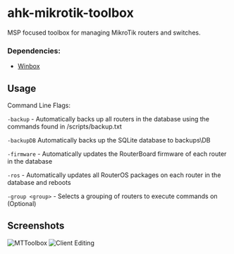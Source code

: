 # ahk-mikrotik-toolbox
MSP focused toolbox for managing MikroTik routers and switches.

### Dependencies: ###
- [Winbox](https://mikrotik.com/download)

## Usage ##
Command Line Flags:

`-backup` - Automatically backs up all routers in the database using the commands found in /scripts/backup.txt

`-backupDB` Automatically backs up the SQLite database to backups\DB

`-firmware` - Automatically updates the RouterBoard firmware of each router in the database

`-ros` - Automatically updates all RouterOS packages on each router in the database and reboots

`-group <group>` - Selects a grouping of routers to execute commands on (Optional)

## Screenshots ##
![MTToolbox](https://i.imgur.com/QIpE5fk.png)
![Client Editing](https://i.imgur.com/AnFntYR.png)
